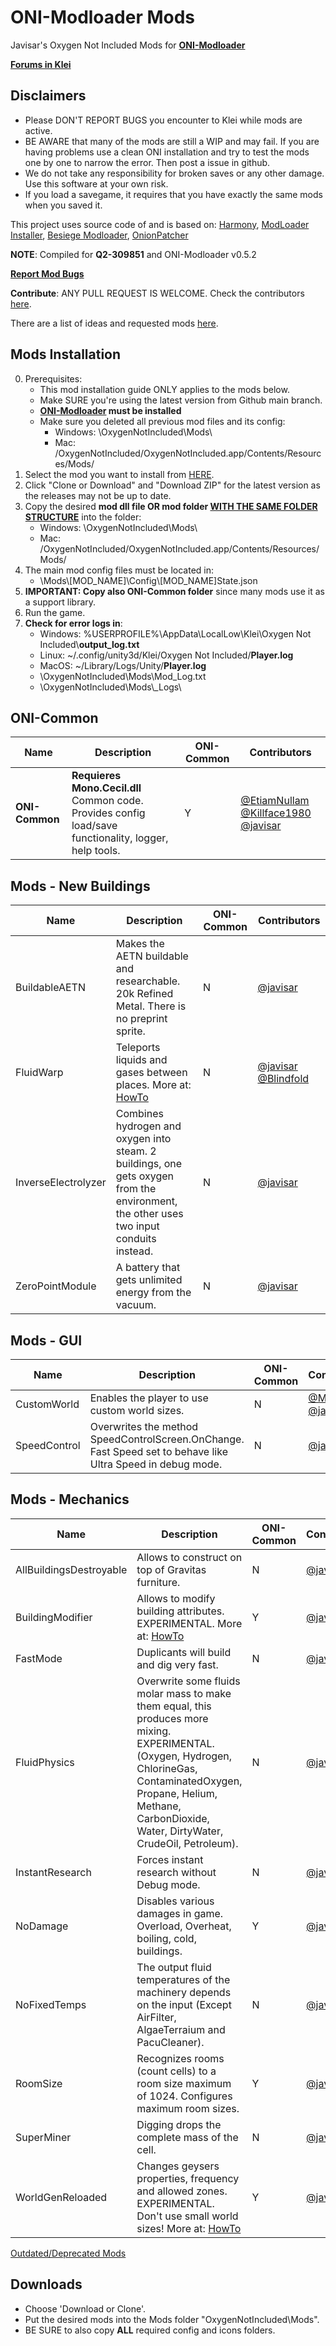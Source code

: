 # ONI-Modloader Mods
Javisar's Oxygen Not Included Mods for [**ONI-Modloader**](https://github.com/javisar/ONI-Modloader)

[**Forums in Klei**](https://forums.kleientertainment.com/forums/topic/97444-mods-trevices-mods-lair/)


Disclaimers
-----------
* Please DON'T REPORT BUGS you encounter to Klei while mods are active.
* BE AWARE that many of the mods are still a WIP and may fail. If you are having problems use a clean ONI installation and try to test the mods one by one to narrow the error. Then post a issue in github.
* We do not take any responsibility for broken saves or any other damage. Use this software at your own risk.
* If you load a savegame, it requires that you have exactly the same mods when you saved it.

This project uses source code of and is based on: [Harmony](https://github.com/pardeike/Harmony), [ModLoader Installer](https://github.com/zeobviouslyfakeacc/ModLoaderInstaller), [Besiege Modloader](https://github.com/spaar/besiege-modloader), [OnionPatcher](https://forums.kleientertainment.com/topic/81296-mod159-materialcolor-onionpatcher/)


**NOTE**: Compiled for **Q2-309851** and ONI-Modloader v0.5.2

**[Report Mod Bugs](https://github.com/javisar/ONI-Modloader-Mods/issues/new/choose)**

**Contribute**: ANY PULL REQUEST IS WELCOME. Check the contributors [here](https://github.com/javisar/ONI-Modloader-Mods/graphs/contributors). 

There are a list of ideas and requested mods [here](https://github.com/javisar/ONI-Modloader/issues).


Mods Installation
-----------------
0. Prerequisites:
   * This mod installation guide ONLY applies to the mods below.
   * Make SURE you're using the latest version from Github main branch.
   * **[ONI-Modloader](https://github.com/javisar/ONI-Modloader#quick-start) must be installed**
   * Make sure you deleted all previous mod files and its config:
     * Windows: \OxygenNotIncluded\Mods\
	 * Mac: /OxygenNotIncluded/OxygenNotIncluded.app/Contents/Resources/Mods/
1. Select the mod you want to install from [HERE](https://github.com/javisar/ONI-Modloader-Mods/tree/master/Mods).
2. Click "Clone or Download" and "Download ZIP" for the latest version as the releases may not be up to date.
3. Copy the desired **mod dll file OR mod folder [WITH THE SAME FOLDER STRUCTURE](https://github.com/javisar/ONI-Modloader-Mods/tree/master/.github/folders.png)** into the folder:
   * Windows: \OxygenNotIncluded\Mods\
   * Mac: /OxygenNotIncluded/OxygenNotIncluded.app/Contents/Resources/Mods/
4. The main mod config files must be located in:
   * \Mods\\[MOD_NAME]\Config\\[MOD_NAME]State.json
5. **IMPORTANT: Copy also ONI-Common folder** since many mods use it as a support library.
6. Run the game.
7. **Check for error logs in**:
   * Windows: %USERPROFILE%\AppData\LocalLow\Klei\Oxygen Not Included\\**output_log.txt** 
   * Linux: ~/.config/unity3d/Klei/Oxygen Not Included/**Player.log**
   * MacOS: ~/Library/Logs/Unity/**Player.log**
   * \OxygenNotIncluded\Mods\Mod_Log.txt
   * \OxygenNotIncluded\Mods\\_Logs\


ONI-Common
--------------------
| Name  | Description | ONI-Common | Contributors |
| ----- | ----------- | ---------- | ------- |
| **ONI-Common** | **Requieres Mono.Cecil.dll** Common code. Provides config load/save functionality, logger, help tools. | Y | [@EtiamNullam](https://github.com/EtiamNullam) [@Killface1980](https://github.com/Killface1980) [@javisar](https://github.com/javisar) |


Mods - New Buildings
--------------------
| Name  | Description | ONI-Common | Contributors |
| ----- | ----------- | ---------- | ------- |
| BuildableAETN | Makes the AETN buildable and researchable. 20k Refined Metal. There is no preprint sprite. | N | [@javisar](https://github.com/javisar) |
| FluidWarp | Teleports liquids and gases between places. More at: [HowTo](https://github.com/javisar/ONI-Modloader-Mods/blob/master/Mods/FluidWarp/FluidWarpModHowto.txt) | N | [@javisar](https://github.com/javisar) [@Blindfold](https://github.com/Blindfold) |
| InverseElectrolyzer | Combines hydrogen and oxygen into steam. 2 buildings, one gets oxygen from the environment, the other uses two input conduits instead. | N | [@javisar](https://github.com/javisar) |
| ZeroPointModule | A battery that gets unlimited energy from the vacuum. | N | [@javisar](https://github.com/javisar) |


Mods - GUI
--------------------
| Name  | Description | ONI-Common | Contributors |
| ----- | ----------- | ---------- | ------- |
| CustomWorld | Enables the player to use custom world sizes. | N | [@Moonkis](https://github.com/Moonkis) [@javisar](https://github.com/javisar) |
| SpeedControl | Overwrites the method SpeedControlScreen.OnChange. Fast Speed set to behave like Ultra Speed in debug mode. | N | [@javisar](https://github.com/javisar) |


Mods - Mechanics
--------------------
| Name  | Description | ONI-Common | Contributors |
| ----- | ----------- | ---------- | ------- |
| AllBuildingsDestroyable | Allows to construct on top of Gravitas furniture. | N | [@javisar](https://github.com/javisar) |
| BuildingModifier | Allows to modify building attributes. EXPERIMENTAL. More at: [HowTo](https://github.com/javisar/ONI-Modloader-Mods/blob/master/Mods/BuildingModifier/BuildingModifierHowto.txt) | Y | [@javisar](https://github.com/javisar) |
| FastMode | Duplicants will build and dig very fast. | N | [@javisar](https://github.com/javisar) |
| FluidPhysics | Overwrite some fluids molar mass to make them equal, this produces more mixing. EXPERIMENTAL. (Oxygen, Hydrogen, ChlorineGas, ContaminatedOxygen, Propane, Helium, Methane, CarbonDioxide, Water, DirtyWater, CrudeOil, Petroleum). | N | [@javisar](https://github.com/javisar) |
| InstantResearch | Forces instant research without Debug mode. | N | [@javisar](https://github.com/javisar) |
| NoDamage | Disables various damages in game. Overload, Overheat, boiling, cold, buildings. | Y | [@javisar](https://github.com/javisar) |
| NoFixedTemps | The output fluid temperatures of the machinery depends on the input (Except AirFilter, AlgaeTerraium and PacuCleaner). | N | [@javisar](https://github.com/javisar) |
| RoomSize | Recognizes rooms (count cells) to a room size maximum of 1024. Configures maximum room sizes. | Y | [@javisar](https://github.com/javisar) |
| SuperMiner | Digging drops the complete mass of the cell. | N | [@javisar](https://github.com/javisar) |
| WorldGenReloaded | Changes geysers properties, frequency and allowed zones. EXPERIMENTAL. Don't use small world sizes! More at: [HowTo](https://github.com/javisar/ONI-Modloader-Mods/blob/master/Mods/WorldGenReloaded/WorldGenReloadedHowto.txt) | Y | [@javisar](https://github.com/javisar) |


[Outdated/Deprecated Mods](https://github.com/javisar/ONI-Modloader-Mods/blob/master/Outdated.md)


Downloads
---------
* Choose 'Download or Clone'.
* Put the desired mods into the Mods folder "OxygenNotIncluded\Mods".
* BE SURE to also copy **ALL** required config and icons folders.



